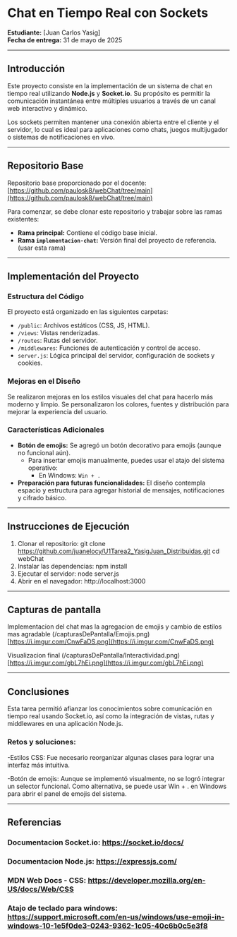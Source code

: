 # Chat en Tiempo Real con Sockets

**Estudiante:** [Juan Carlos Yasig]  
**Fecha de entrega:** 31 de mayo de 2025

---

## Introducción

Este proyecto consiste en la implementación de un sistema de chat en tiempo real utilizando **Node.js** y **Socket.io**. Su propósito es permitir la comunicación instantánea entre múltiples usuarios a través de un canal web interactivo y dinámico.

Los sockets permiten mantener una conexión abierta entre el cliente y el servidor, lo cual es ideal para aplicaciones como chats, juegos multijugador o sistemas de notificaciones en vivo.

---

## Repositorio Base

Repositorio base proporcionado por el docente:  
[https://github.com/paulosk8/webChat/tree/main](https://github.com/paulosk8/webChat/tree/main)

Para comenzar, se debe clonar este repositorio y trabajar sobre las ramas existentes:

- **Rama principal:** Contiene el código base inicial.
- **Rama `implementacion-chat`:** Versión final del proyecto de referencia. (usar esta rama)

---

##  Implementación del Proyecto

### Estructura del Código

El proyecto está organizado en las siguientes carpetas:

- `/public`: Archivos estáticos (CSS, JS, HTML).
- `/views`: Vistas renderizadas.
- `/routes`: Rutas del servidor.
- `/middlewares`: Funciones de autenticación y control de acceso.
- `server.js`: Lógica principal del servidor, configuración de sockets y cookies.

### Mejoras en el Diseño

Se realizaron mejoras en los estilos visuales del chat para hacerlo más moderno y limpio. Se personalizaron los colores, fuentes y distribución para mejorar la experiencia del usuario.

### Características Adicionales

- **Botón de emojis:** Se agregó un botón decorativo para emojis (aunque no funcional aún).
  - Para insertar emojis manualmente, puedes usar el atajo del sistema operativo:
    - En Windows: `Win + .`
- **Preparación para futuras funcionalidades:** El diseño contempla espacio y estructura para agregar historial de mensajes, notificaciones y cifrado básico.

---

## Instrucciones de Ejecución

1. Clonar el repositorio:
   git clone https://github.com/juanelocy/U1Tarea2_YasigJuan_Distribuidas.git
   cd webChat
2. Instalar las dependencias:
    npm install
3. Ejecutar el servidor:
    node server.js
4. Abrir en el navegador:
    http://localhost:3000

---

## Capturas de pantalla
Implementacion del chat mas la agregacion de emojis y cambio de estilos mas agradable (/capturasDePantalla/Emojis.png)
[https://i.imgur.com/CnwFaDS.png](https://i.imgur.com/CnwFaDS.png)

Visualizacion final (/capturasDePantalla/Interactividad.png)
[https://i.imgur.com/gbL7hEi.png](https://i.imgur.com/gbL7hEi.png)

---

## Conclusiones
Esta tarea permitió afianzar los conocimientos sobre comunicación en tiempo real usando Socket.io, así como la integración de vistas, rutas y middlewares en una aplicación Node.js.
### Retos y soluciones:
-Estilos CSS: Fue necesario reorganizar algunas clases para lograr una interfaz más intuitiva.

-Botón de emojis: Aunque se implementó visualmente, no se logró integrar un selector funcional. Como alternativa, se puede usar Win + . en Windows para abrir el panel de emojis del sistema.

---

## Referencias
### Documentacion Socket.io: https://socket.io/docs/
### Documentacion Node.js: https://expressjs.com/
### MDN Web Docs - CSS: https://developer.mozilla.org/en-US/docs/Web/CSS
### Atajo de teclado para windows: https://support.microsoft.com/en-us/windows/use-emoji-in-windows-10-1e5f0de3-0243-9362-1c05-40c6b0c5e3f8